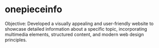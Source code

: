 # onepieceinfo
Objective: Developed a visually appealing and user-friendly website to showcase detailed information about a specific topic, incorporating multimedia elements, structured content, and modern web design principles.
